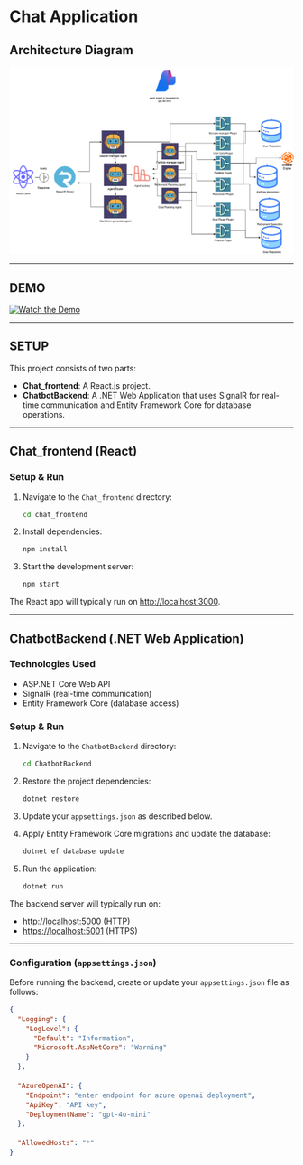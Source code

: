 # Chat Application

## Architecture Diagram

![Architecture Diagram](./architecture.png)

---

## DEMO

[![Watch the Demo](https://img.youtube.com/vi/X02VpDgd2Pk/maxresdefault.jpg)](https://youtu.be/X02VpDgd2Pk)

---

## SETUP

This project consists of two parts:
- **Chat_frontend**: A React.js project.
- **ChatbotBackend**: A .NET Web Application that uses SignalR for real-time communication and Entity Framework Core for database operations.

---

## Chat_frontend (React)

### Setup & Run

1. Navigate to the `Chat_frontend` directory:

    ```bash
    cd chat_frontend
    ```

2. Install dependencies:

    ```bash
    npm install
    ```

3. Start the development server:

    ```bash
    npm start
    ```

The React app will typically run on [http://localhost:3000](http://localhost:3000).

---

## ChatbotBackend (.NET Web Application)

### Technologies Used

- ASP.NET Core Web API
- SignalR (real-time communication)
- Entity Framework Core (database access)

### Setup & Run

1. Navigate to the `ChatbotBackend` directory:

    ```bash
    cd ChatbotBackend
    ```

2. Restore the project dependencies:

    ```bash
    dotnet restore
    ```

3. Update your `appsettings.json` as described below.

4. Apply Entity Framework Core migrations and update the database:

    ```bash
    dotnet ef database update
    ```

5. Run the application:

    ```bash
    dotnet run
    ```

The backend server will typically run on:
- [http://localhost:5000](http://localhost:5000) (HTTP)
- [https://localhost:5001](https://localhost:5001) (HTTPS)

---

### Configuration (`appsettings.json`)

Before running the backend, create or update your `appsettings.json` file as follows:

```json
{
  "Logging": {
    "LogLevel": {
      "Default": "Information",
      "Microsoft.AspNetCore": "Warning"
    }
  },

  "AzureOpenAI": {
    "Endpoint": "enter endpoint for azure openai deployment",
    "ApiKey": "API key",
    "DeploymentName": "gpt-4o-mini"
  },
  
  "AllowedHosts": "*"
}
